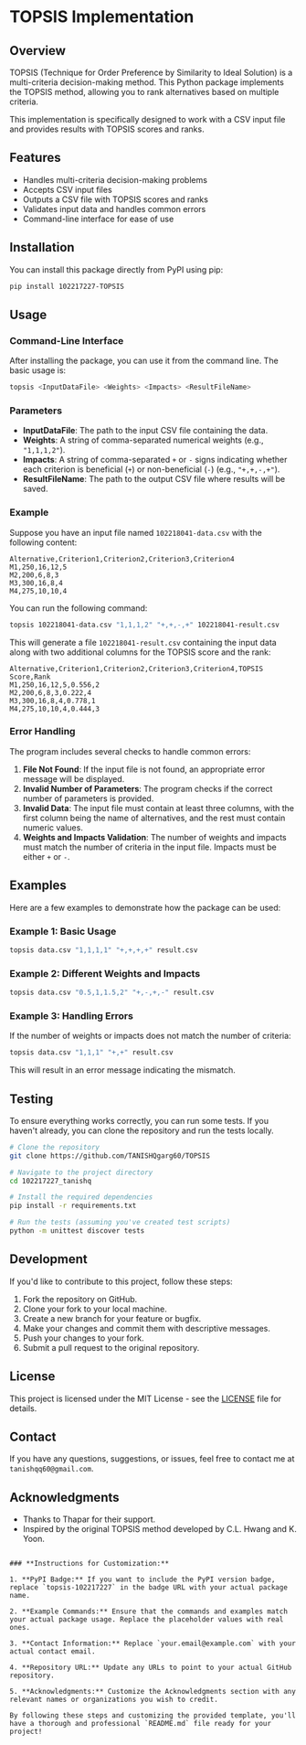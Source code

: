 # TOPSIS Implementation

## Overview

TOPSIS (Technique for Order Preference by Similarity to Ideal Solution) is a multi-criteria decision-making method. This Python package implements the TOPSIS method, allowing you to rank alternatives based on multiple criteria.

This implementation is specifically designed to work with a CSV input file and provides results with TOPSIS scores and ranks.

## Features

- Handles multi-criteria decision-making problems
- Accepts CSV input files
- Outputs a CSV file with TOPSIS scores and ranks
- Validates input data and handles common errors
- Command-line interface for ease of use

## Installation

You can install this package directly from PyPI using pip:

```bash
pip install 102217227-TOPSIS
```

## Usage

### Command-Line Interface

After installing the package, you can use it from the command line. The basic usage is:

```bash
topsis <InputDataFile> <Weights> <Impacts> <ResultFileName>
```

### Parameters

- **InputDataFile**: The path to the input CSV file containing the data.
- **Weights**: A string of comma-separated numerical weights (e.g., `"1,1,1,2"`).
- **Impacts**: A string of comma-separated `+` or `-` signs indicating whether each criterion is beneficial (`+`) or non-beneficial (`-`) (e.g., `"+,+,-,+"`).
- **ResultFileName**: The path to the output CSV file where results will be saved.

### Example

Suppose you have an input file named `102218041-data.csv` with the following content:

```csv
Alternative,Criterion1,Criterion2,Criterion3,Criterion4
M1,250,16,12,5
M2,200,6,8,3
M3,300,16,8,4
M4,275,10,10,4
```

You can run the following command:

```bash
topsis 102218041-data.csv "1,1,1,2" "+,+,-,+" 102218041-result.csv
```

This will generate a file `102218041-result.csv` containing the input data along with two additional columns for the TOPSIS score and the rank:

```csv
Alternative,Criterion1,Criterion2,Criterion3,Criterion4,TOPSIS Score,Rank
M1,250,16,12,5,0.556,2
M2,200,6,8,3,0.222,4
M3,300,16,8,4,0.778,1
M4,275,10,10,4,0.444,3
```

### Error Handling

The program includes several checks to handle common errors:

1. **File Not Found**: If the input file is not found, an appropriate error message will be displayed.
2. **Invalid Number of Parameters**: The program checks if the correct number of parameters is provided.
3. **Invalid Data**: The input file must contain at least three columns, with the first column being the name of alternatives, and the rest must contain numeric values.
4. **Weights and Impacts Validation**: The number of weights and impacts must match the number of criteria in the input file. Impacts must be either `+` or `-`.

## Examples

Here are a few examples to demonstrate how the package can be used:

### Example 1: Basic Usage

```bash
topsis data.csv "1,1,1,1" "+,+,+,+" result.csv
```

### Example 2: Different Weights and Impacts

```bash
topsis data.csv "0.5,1,1.5,2" "+,-,+,-" result.csv
```

### Example 3: Handling Errors

If the number of weights or impacts does not match the number of criteria:

```bash
topsis data.csv "1,1,1" "+,+" result.csv
```

This will result in an error message indicating the mismatch.

## Testing

To ensure everything works correctly, you can run some tests. If you haven't already, you can clone the repository and run the tests locally.

```bash
# Clone the repository
git clone https://github.com/TANISHQgarg60/TOPSIS

# Navigate to the project directory
cd 102217227_tanishq

# Install the required dependencies
pip install -r requirements.txt

# Run the tests (assuming you've created test scripts)
python -m unittest discover tests
```

## Development

If you'd like to contribute to this project, follow these steps:

1. Fork the repository on GitHub.
2. Clone your fork to your local machine.
3. Create a new branch for your feature or bugfix.
4. Make your changes and commit them with descriptive messages.
5. Push your changes to your fork.
6. Submit a pull request to the original repository.

## License

This project is licensed under the MIT License - see the [LICENSE](LICENSE) file for details.

## Contact

If you have any questions, suggestions, or issues, feel free to contact me at `tanishqq60@gmail.com`.

## Acknowledgments

- Thanks to Thapar for their support.
- Inspired by the original TOPSIS method developed by C.L. Hwang and K. Yoon.
```

### **Instructions for Customization:**

1. **PyPI Badge:** If you want to include the PyPI version badge, replace `topsis-102217227` in the badge URL with your actual package name.
  
2. **Example Commands:** Ensure that the commands and examples match your actual package usage. Replace the placeholder values with real ones.

3. **Contact Information:** Replace `your.email@example.com` with your actual contact email.

4. **Repository URL:** Update any URLs to point to your actual GitHub repository.

5. **Acknowledgments:** Customize the Acknowledgments section with any relevant names or organizations you wish to credit.

By following these steps and customizing the provided template, you'll have a thorough and professional `README.md` file ready for your project!